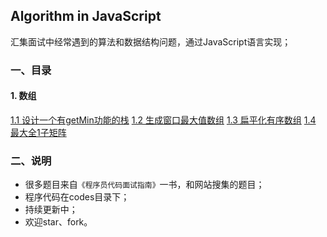 ## Algorithm in JavaScript
汇集面试中经常遇到的算法和数据结构问题，通过JavaScript语言实现；

### 一、目录

#### 1. 数组
[1.1 设计一个有getMin功能的栈](./md/1.1twoStackQueue.md)
[1.2 生成窗口最大值数组](./md/1.2getWindowMax.md)
[1.3 扁平化有序数组](./md/1.3flattenOrderArray.md)
[1.4 最大全1子矩阵](./md/1.4getMaxMatrix.md)
### 二、说明
- 很多题目来自`《程序员代码面试指南》`一书，和网站搜集的题目；
- 程序代码在codes目录下；
- 持续更新中；
- 欢迎star、fork。
